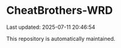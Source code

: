 # CheatBrothers-WRD

Last updated: 2025-07-11 20:46:54

This repository is automatically maintained.
